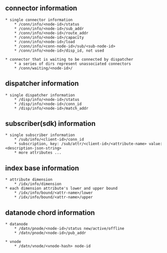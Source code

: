 ## connector information
    * single connector information
        * /conn/info/<node-id>/status
        * /conn/info/<node-id>/sub_addr
        * /conn/info/<node-id>/route_addr
        * /conn/info/<node-id>/capacity
        * /conn/info/<node-id>/load
        * /conn/info/<conn-node-id>/sub/<sub-node-id>
        * /conn/info/<node-id>/disp_id, not used

    * connector that is waiting to be connected by dispatcher
        * a series of dirs represent unassociated connectors
        * /conn/waiting/<node-id>/


## dispatcher information
    * single dispatcher information
        * /disp/info/<node-id>/status
        * /disp/info/<node-id>/conn_id
        * /disp/info/<node-id>/match_addr

## subscriber(sdk) information
    * single subscriber information
        * /sub/info/<client-id>/conn_id
        * subscription, key: /sub/attr/<client-id>/<attribute-name> value:<description-json-string>
        * more attributes ...

## index base information
    * attribute dimension
        * /idx/info/dimension
    * each dimension attribute's lower and upper bound
        * /idx/info/bound/<attr-name>/lower
        * /idx/info/bound/<attr-name>/upper

## datanode chord information
    * datanode
        * /datn/pnode/<node-id>/status new/active/offline
        * /datn/pnode/<node-id>/pub_addr

    * vnode
        * /datn/vnode/<vnode-hash> node-id
